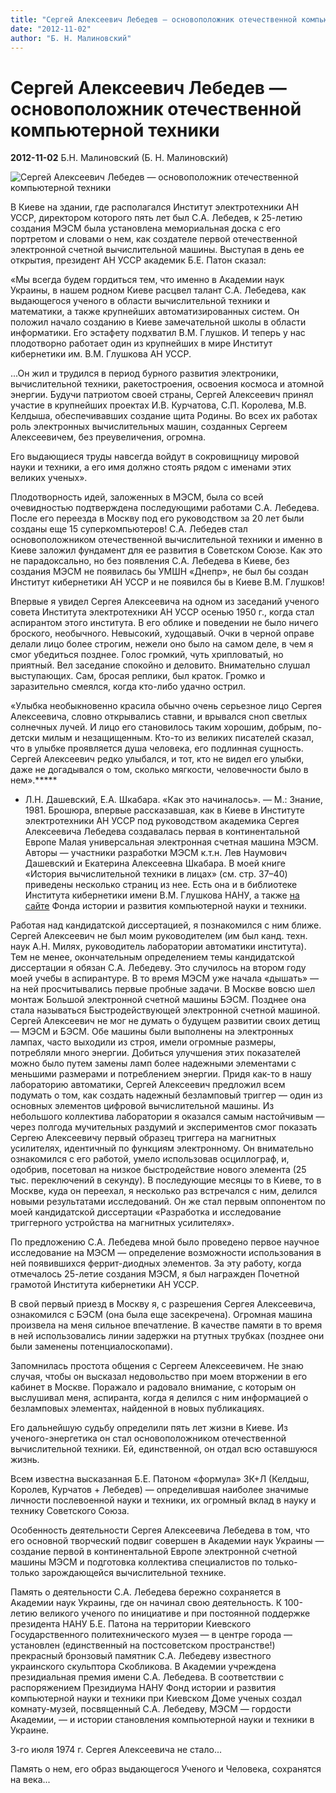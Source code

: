 ```yaml
---
title: "Сергей Алексеевич Лебедев — основоположник отечественной компьютерной техники"
date: "2012-11-02"
author: "Б. Н. Малиновский"
---
```


# Сергей Алексеевич Лебедев — основоположник отечественной компьютерной техники

**2012-11-02** Б.Н. Малиновский (Б. Н. Малиновский)

![Сергей Алексеевич Лебедев — основоположник отечественной компьютерной техники](http://linkme.ufanet.ru/box/500x700/fe4baac4e2fcf9dacbc88174cdd26e4e.jpg)

В Киеве на здании, где располагался Институт электротехники АН УССР, директором которого пять лет был С.А. Лебедев, к 25-летию создания МЭСМ была установлена мемориальная доска с его портретом и словами о нем, как создателе первой отечественной электронной счетной вычислительной машины. Выступая в день ее открытия, президент АН УССР академик Б.Е. Патон сказал:

«Мы всегда будем гордиться тем, что именно в Академии наук Украины, в нашем родном Киеве расцвел талант С.А. Лебедева, как выдающегося ученого в области вычислительной техники и математики, а также крупнейших автоматизированных систем. Он положил начало созданию в Киеве замечательной школы в области информатики. Его эстафету подхватил В.М. Глушков. И теперь у нас плодотворно работает один из крупнейших в мире Институт кибернетики им. В.М. Глушкова АН УССР.

...Он жил и трудился в период бурного развития электроники, вычислительной техники, ракетостроения, освоения космоса и атомной энергии. Будучи патриотом своей страны, Сергей Алексеевич принял участие в крупнейших проектах И.В. Курчатова, С.П. Королева, М.В. Келдыша, обеспечивавших создание щита Родины. Во всех их работах роль электронных вычислительных машин, созданных Сергеем Алексеевичем, без преувеличения, огромна.

Его выдающиеся труды навсегда войдут в сокровищницу мировой науки и техники, а его имя должно стоять рядом с именами этих великих ученых».

Плодотворность идей, заложенных в МЭСМ, была со всей очевидностью подтверждена последующими работами С.А. Лебедева. После его переезда в Москву под его руководством за 20 лет были созданы еще 15 суперкомпьютеров! С.А. Лебедев стал основоположником отечественной вычислительной техники и именно в Киеве заложил фундамент для ее развития в Советском Союзе. Как это не парадоксально, но без появления С.А. Лебедева в Киеве, без создания МЭСМ не появилась бы УМШН «Днепр», не был бы создан Институт кибернетики АН УССР и не появился бы в Киеве В.М. Глушков!

Впервые я увидел Сергея Алексеевича на одном из заседаний ученого совета Института электротехники АН УССР осенью 1950 г., когда стал аспирантом этого института. В его облике и поведении не было ничего броского, необычного. Невысокий, худощавый. Очки в черной оправе делали лицо более строгим, нежели оно было на самом деле, в чем я смог убедиться позднее. Голос громкий, чуть хрипловатый, но приятный. Вел заседание спокойно и деловито. Внимательно слушал выступающих. Сам, бросая реплики, был краток. Громко и заразительно смеялся, когда кто-либо удачно острил.

«Улыбка необыкновенно красила обычно очень серьезное лицо Сергея Алексеевича, словно открывались ставни, и врывался сноп светлых солнечных лучей. И лицо его становилось таким хорошим, добрым, по-детски милым и незащищенным. Кто-то из великих писателей сказал, что в улыбке проявляется душа человека, его подлинная сущность. Сергей Алексеевич редко улыбался, и тот, кто не видел его улыбки, даже не догадывался о том, сколько мягкости, человечности было в нем».*****

* Л.Н. Дашевский, Е.А. Шкабара. «Как это начиналось». — М.: Знание, 1981. Брошюра, впервые рассказавшая, как в Киеве в Институте электротехники АН УССР под руководством академика Сергея Алексеевича Лебедева создавалась первая в континентальной Европе Малая универсальная электронная счетная машина МЭСМ. Авторы — участники разработки МЭСМ к.т.н. Лев Наумович Дашевский и Екатерина Алексеевна Шкабара. В моей книге «История вычислительной техники в лицах» (см. стр. 37–40) приведены несколько страниц из нее. Есть она и в библиотеке Института кибернетики имени В.М. Глушкова НАНУ, а также [на сайте](http://www.icfcst.kicv.ua/) Фонда истории и развития компьютерной науки и техники.

Работая над кандидатской диссертацией, я познакомился с ним ближе. Сергей Алексеевич не был моим руководителем (им был канд. техн. наук А.Н. Милях, руководитель лаборатории автоматики института). Тем не менее, окончательным определением темы кандидатской диссертации я обязан С.А. Лебедеву. Это случилось на втором году моей учебы в аспирантуре. В то время МЭСМ уже начала «дышать» — на ней просчитывались первые пробные задачи. В Москве вовсю шел монтаж Большой электронной счетной машины БЭСМ. Позднее она стала называться Быстродействующей электронной счетной машиной. Сергей Алексеевич не мог не думать о будущем развитии своих детищ — МЭСМ и БЭСМ. Обе машины были выполнены на электронных лампах, часто выходили из строя, имели огромные размеры, потребляли много энергии. Добиться улучшения этих показателей можно было путем замены ламп более надежными элементами с меньшими размерами и потреблением энергии. Придя как-то в нашу лабораторию автоматики, Сергей Алексеевич предложил всем подумать о том, как создать надежный безламповый триггер — один из основных элементов цифровой вычислительной машины. Из небольшого коллектива лаборатории я оказался самым настойчивым — через полгода мучительных раздумий и экспериментов смог показать Сергею Алексеевичу первый образец триггера на магнитных усилителях, идентичный по функциям электронному. Он внимательно ознакомился с его работой, умело использовав осциллограф, и, одобрив, посетовал на низкое быстродействие нового элемента (25 тыс. переключений в секунду). В последующие месяцы то в Киеве, то в Москве, куда он переехал, я несколько раз встречался с ним, делился новыми результатами исследований. Он же стал первым оппонентом по моей кандидатской диссертации «Разработка и исследование триггерного устройства на магнитных усилителях».

По предложению С.А. Лебедева мной было проведено первое научное исследование на МЭСМ — определение возможности использования в ней появившихся феррит-диодных элементов. За эту работу, когда отмечалось 25-летие создания МЭСМ, я был награжден Почетной грамотой Института кибернетики АН УССР.

В свой первый приезд в Москву я, с разрешения Сергея Алексеевича, ознакомился с БЭСМ (она была еще засекречена). Огромная машина произвела на меня сильное впечатление. В качестве памяти в то время в ней использовались линии задержки на ртутных трубках (позднее они были заменены потенциалоскопами).

Запомнилась простота общения с Сергеем Алексеевичем. Не знаю случая, чтобы он высказал недовольство при моем вторжении в его кабинет в Москве. Поражало и радовало внимание, с которым он выслушивал меня, аспиранта, когда я делился с ним информацией о безламповых элементах, найденной в новых публикациях.

Его дальнейшую судьбу определили пять лет жизни в Киеве. Из ученого-энергетика он стал основоположником отечественной вычислительной техники. Ей, единственной, он отдал всю оставшуюся жизнь.

Всем известна высказанная Б.Е. Патоном «формула» 3К+Л (Келдыш, Королев, Курчатов + Лебедев) — определившая наиболее значимые личности послевоенной науки и техники, их огромный вклад в науку и технику Советского Союза.

Особенность деятельности Сергея Алексеевича Лебедева в том, что его основной творческий подвиг совершен в Академии наук Украины — создание первой в континентальной Европе электронной счетной машины МЭСМ и подготовка коллектива специалистов по только-только зарождающейся вычислительной технике.

Память о деятельности С.А. Лебедева бережно сохраняется в Академии наук Украины, где он начинал свою деятельность. К 100-летию великого ученого по инициативе и при постоянной поддержке президента НАНУ Б.Е. Патона на территории Киевского Государственного политехнического музея — в центре города — установлен (единственный на постсоветском пространстве!) прекрасный бронзовый памятник С.А. Лебедеву известного украинского скульптора Скобликова. В Академии учреждена президиальная премия имени С.А. Лебедева. В соответствии с распоряжением Президиума НАНУ Фонд истории и развития компьютерной науки и техники при Киевском Доме ученых создал комнату-музей, посвященный С.А. Лебедеву, МЭСМ — гордости Академии, — и истории становления компьютерной науки и техники в Украине.

3-го июля 1974 г. Сергея Алексеевича не стало...

Память о нем, его образ выдающегося Ученого и Человека, сохранятся на века...